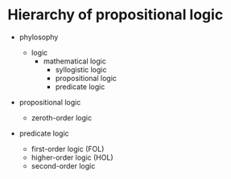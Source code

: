 # Hierarchy of propositional logic

- phylosophy
  - logic
    - mathematical logic
      - syllogistic logic
      - propositional logic
      - predicate logic

- propositional logic
  - zeroth-order logic
- predicate logic
  - first-order logic (FOL)
  - higher-order logic (HOL)
  - second-order logic
